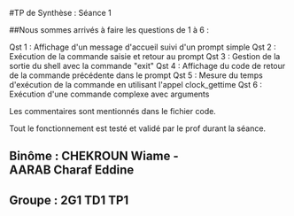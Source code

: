 #TP de Synthèse : Séance 1 

##Nous sommes arrivés à faire les questions de 1 à 6 : 

Qst 1 : Affichage d'un message d'accueil suivi d'un prompt simple
Qst 2 : Exécution de la commande saisie et retour au prompt
Qst 3 : Gestion de la sortie du shell avec la commande "exit"
Qst 4 : Affichage du code de retour de la commande précédente dans le prompt
Qst 5 : Mesure du temps d'exécution de la commande en utilisant l'appel clock_gettime
Qst 6 : Exécution d'une commande complexe avec arguments

Les commentaires sont mentionnés dans le fichier code.

Tout le fonctionnement est testé et validé par le prof durant la séance.

Binôme : CHEKROUN Wiame - AARAB Charaf Eddine
--
Groupe : 2G1 TD1 TP1
--
